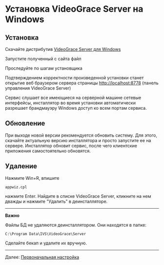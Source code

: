 # Установка VideoGrace Server на Windows

## Установка
Скачайте дистрибутив [VideoGrace Server для Windows](https://videograce.ru/download)

Запустите полученный с сайта файл

Проследуйте по шагам установщика

Подтверждением корректности произведенной установки станет открытие веб браузером сервера страницы [http://localhost:8778](http://localhost:8778) (панель управления VideoGrace Server)

Сервис слушает все имеющиеся на серверной машине сетевые интерфейсы, инсталлятор во время установки автоматически разрешает брандмауэру Windows доступ ко всем портам сервиса.

## Обновление
При выходе новой версии рекомендуется обновить систему. Для этого, скачайте актуальную версию инсталлятора и просто
запустите ее на сервере. Инсталлятор обновит сервис, после чего клиентские приложения самостоятельно обновятся.

## Удаление
Нажмите Win+R, впишите

    appwiz.cpl

нажмите Enter. Найдите в списке VideoGrace Server, кликните на нем дважды и нажмите "Удалить" в деинсталляторе.

---
**Важно**

Файлы БД не удаляются деинсталлятором. Они находятся в папке:

    C:\Program Data\IVS\VideoGrace\Server

Сделайте бекап и удалите их вручную.

---

Далее: [Первоначальная настройка](first_steps.md)